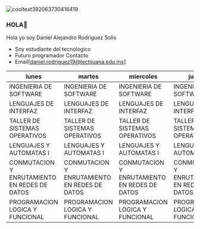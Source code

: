 ![cooltext392063730416419](https://user-images.githubusercontent.com/55776556/131775954-cfaa63fc-86e3-4294-8c85-87b40e9c4cd3.png)

### HOLA👋
Hola yo soy Daniel Alejandro Rodriguez Solis
- Soy estudiante del tecnologico
- Futuro programador
Contacto
- Email[daniel.rodriguez19@tectijuana.edu.mx]

| lunes                                        | martes                                       | miercoles                                    | jueves                                       | viernes                                      |
|----------------------------------------------|----------------------------------------------|----------------------------------------------|----------------------------------------------|----------------------------------------------|
|            INGENIERIA DE SOFTWARE            |            INGENIERIA DE SOFTWARE            |            INGENIERIA DE SOFTWARE            |            INGENIERIA DE SOFTWARE            |            INGENIERIA DE SOFTWARE            |
|             LENGUAJES DE INTERFAZ            |             LENGUAJES DE INTERFAZ            |             LENGUAJES DE INTERFAZ            |             LENGUAJES DE INTERFAZ            |             LENGUAJES DE INTERFAZ            |
|         TALLER DE SISTEMAS OPERATIVOS        |         TALLER DE SISTEMAS OPERATIVOS        |         TALLER DE SISTEMAS OPERATIVOS        |         TALLER DE SISTEMAS OPERATIVOS        |         TALLER DE SISTEMAS OPERATIVOS        |
|            LENGUAJES Y AUTOMATAS I           |            LENGUAJES Y AUTOMATAS I           |            LENGUAJES Y AUTOMATAS I           |            LENGUAJES Y AUTOMATAS I           |            LENGUAJES Y AUTOMATAS I           |
| CONMUTACION Y ENRUTAMIENTO EN REDES DE DATOS | CONMUTACION Y ENRUTAMIENTO EN REDES DE DATOS | CONMUTACION Y ENRUTAMIENTO EN REDES DE DATOS | CONMUTACION Y ENRUTAMIENTO EN REDES DE DATOS | CONMUTACION Y ENRUTAMIENTO EN REDES DE DATOS |
|        PROGRAMACION LOGICA Y FUNCIONAL       |        PROGRAMACION LOGICA Y FUNCIONAL       |        PROGRAMACION LOGICA Y FUNCIONAL       |        PROGRAMACION LOGICA Y FUNCIONAL       |        PROGRAMACION LOGICA Y FUNCIONAL       |
